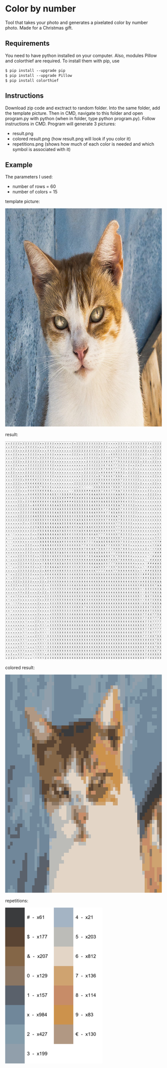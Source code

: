 # Color by number
Tool that takes your photo and generates a pixelated color by number photo. Made for a Christmas gift.

## Requirements
You need to have python installed on your computer.
Also, modules Pillow and colorthief are required. To install them with pip, use

    $ pip install --upgrade pip
    $ pip install --upgrade Pillow
    $ pip install colorthief

## Instructions
Download zip code and exctract to random folder. Into the same folder, add the template picture. Then in CMD, navigate to this folder and open program.py with python (when in folder, type python program.py). Follow instructions in CMD.
Program will generate 3 pictures:
* result.png
* colored result.png (how result.png will look if you color it)
* repetitions.png (shows how much of each color is needed and which symbol is associated with it)

## Example
The parameters I used: 
* number of rows = 60
* number of colors = 15

template picture:

<img src="https://github.com/lukasimcic/Color-by-number/blob/main/example/template.jpg?raw=true" width="700" height="700">

result:

<img src="https://github.com/lukasimcic/Color-by-number/blob/main/example/result.png?raw=true" width="700" height="700">

colored result: 

<img src="https://github.com/lukasimcic/Color-by-number/blob/main/example/colored%20result.png?raw=true" width="700" height="700">

repetitions: 

<img src="https://github.com/lukasimcic/Color-by-number/blob/main/example/repetitions.png?raw=true" height="500">

